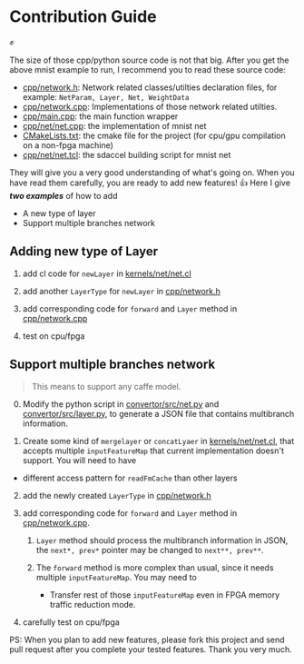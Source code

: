 
# Contribution Guide

✊

The size of those cpp/python source code is not that big. After you get the above mnist example to run, I recommend you to read these source code:

- [cpp/network.h](../cpp/network.h): Network related classes/utilties declaration files, for example: `NetParam, Layer, Net, WeightData`
- [cpp/network.cpp](../cpp/network.cpp): Implementations of those network related utilties.
- [cpp/main.cpp](../cpp/main.cpp): the main function wrapper
- [cpp/net/net.cpp](../cpp/net/net.cpp): the implementation of mnist net
- [CMakeLists.txt](../CMakeLists.txt): the cmake file for the project (for cpu/gpu compilation on a non-fpga machine)
- [cpp/net/net.tcl](../cpp/net/net.tcl): the sdaccel building script for mnist net

They will give you a very good understanding of what's going on. When you have read them carefully, you are ready to add new features! 👍 Here I give **_two examples_** of how to add

- A new type of layer
- Support multiple branches network

## Adding new type of Layer

1. add cl code for `newLayer` in [kernels/net/net.cl](../kernels/net/net.cl)

2. add another `LayerType` for `newLayer` in [cpp/network.h](../cpp/network.h)

3. add corresponding code for `forward` and `Layer` method in [cpp/network.cpp](../cpp/network.cpp)

4. test on cpu/fpga

## Support multiple branches network

> This means to support any caffe model.

0. Modify the python script in [convertor/src/net.py](../convertor/src/net.py) and [convertor/src/layer.py](../convertor/src/layer.py), to generate a JSON file that contains multibranch information.

1. Create some kind of `mergelayer` or `concatLyaer` in [kernels/net/net.cl](../kernels/net/net.cl), that accepts multiple `inputFeatureMap` that current implementation doesn't support. You will need to have

  - different access pattern for `readFmCache` than other layers

2. add the newly created `LayerType` in [cpp/network.h](../cpp/network.h)

3. add corresponding code for `forward` and `Layer` method in [cpp/network.cpp](../cpp/network.cpp).
    1. `Layer` method should process the multibranch information in JSON, the `next*, prev*` pointer may be changed to `next**, prev**`.

    2. The `forward` method is more complex than usual, since it needs multiple `inputFeatureMap`. You may need to
        - Transfer rest of those `inputFeatureMap` even in FPGA memory traffic reduction mode.

4. carefully test on cpu/fpga

PS: When you plan to add new features, please fork this project and send pull request after you complete your tested features. Thank you very much.
